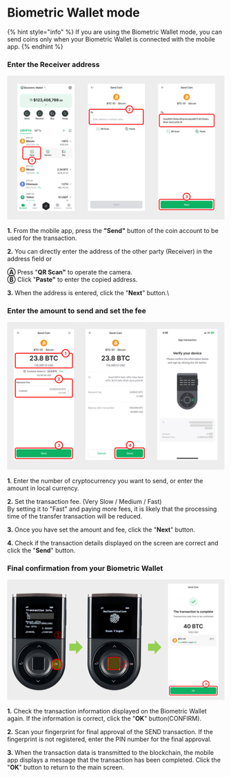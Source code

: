 # Biometric Wallet mode

{% hint style="info" %}
If you are using the Biometric Wallet mode, you can send coins only when your Biometric Wallet is connected with the mobile app.&#x20;
{% endhint %}

### Enter the Receiver address

<div align="left"><img src="../../.gitbook/assets/2 (13).png" alt=""></div>

**1.** From the mobile app, press the **"Send"** button of the coin account to be used for the transaction.

**2.** You can directly enter the address of the other party (Receiver) in the address field or

&#x20;   **Ⓐ** Press "**QR Scan"** to operate the camera. \
&#x20;   **Ⓑ** Click "**Paste"** to enter the copied address.

**3.** When the address is entered, click the "**Next**" button.\


### Enter the amount to send and set the fee

<div align="left"><img src="../../.gitbook/assets/3 (13).png" alt=""></div>

**1.** Enter the number of cryptocurrency you want to send, or enter the amount in local currency.

**2.** Set the transaction fee. (Very Slow / Medium / Fast) \
By setting it to "Fast" and paying more fees, it is likely that the processing time of the transfer   transaction will be reduced.

**3.** Once you have set the amount and fee, click the "**Next**" button.

**4.** Check if the transaction details displayed on the screen are correct and click the "**Send**" button.

### Final confirmation from your Biometric Wallet

<div align="left"><img src="../../.gitbook/assets/4 (8).png" alt=""></div>

**1.** Check the transaction information displayed on the Biometric Wallet again. If the information is correct, click the "**OK**" button(CONFIRM).

**2.** Scan your fingerprint for final approval of the SEND transaction. If the fingerprint is not registered, enter the PIN number for the final approval.

**3.** When the transaction data is transmitted to the blockchain, the mobile app displays a message that the transaction has been completed. Click the "**OK**" button to return to the main screen.
